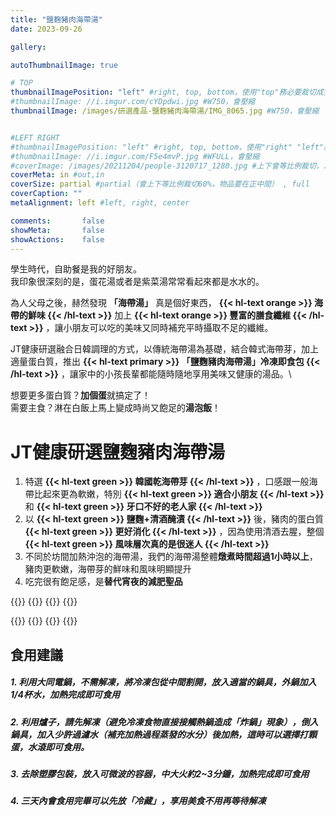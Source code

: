 ```yaml
---
title: "鹽麴豬肉海帶湯"
date: 2023-09-26

gallery: 

autoThumbnailImage: true

# TOP
thumbnailImagePosition: "left" #right, top, bottom，使用"top"務必要裁切成寬度750，這樣才會正確顯示，其他用原尺寸即可
#thumbnailImage: //i.imgur.com/cYDpdwi.jpg #W750，會壓縮
thumbnailImage: /images/研選產品-鹽麴豬肉海帶湯/IMG_8065.jpg #W750，會壓縮


#LEFT RIGHT
#thumbnailImagePosition: "left" #right, top, bottom，使用"right" "left"務必要裁切成接近正方形，這樣才會正確顯示
#thumbnailImage: //i.imgur.com/F5e4mvP.jpg #WFULL，會壓縮
#coverImage: /images/20211204/people-3120717_1280.jpg #上下會等比例裁切，左右不變，WFULL
coverMeta: in #out,in
coverSize: partial #partial（會上下等比例裁切60%，物品要在正中間） , full
coverCaption: ""
metaAlignment: left #left, right, center

comments:       false
showMeta:       false
showActions:    false
---
```

學生時代，自助餐是我的好朋友。\
我印象很深刻的是，蛋花湯或者是紫菜湯常常看起來都是水水的。
<!--more-->

為人父母之後，赫然發現 **「海帶湯」** 真是個好東西，
**{{< hl-text orange >}}
海帶的鮮味
{{< /hl-text >}}**
加上
**{{< hl-text orange >}}
豐富的膳食纖維
{{< /hl-text >}}**
，讓小朋友可以吃的美味又同時補充平時攝取不足的纖維。

JT健康研選融合日韓調理的方式，以傳統海帶湯為基礎，結合韓式海帶芽，加上適量蛋白質，推出
**{{< hl-text primary >}}
「鹽麴豬肉海帶湯」冷凍即食包
{{< /hl-text >}}**
，讓家中的小孩長輩都能隨時隨地享用美味又健康的湯品。\

想要更多蛋白質？**加個蛋**就搞定了！\
需要主食？淋在白飯上馬上變成時尚又飽足的**湯泡飯**！

# JT健康研選鹽麴豬肉海帶湯

1. 特選
**{{< hl-text green >}}
韓國乾海帶芽
{{< /hl-text >}}**
，口感跟一般海帶比起來更為軟嫩，特別
**{{< hl-text green >}}
適合小朋友
{{< /hl-text >}}**
和
**{{< hl-text green >}}
牙口不好的老人家
{{< /hl-text >}}**
2. 以
**{{< hl-text green >}}
鹽麴+清酒醃漬
{{< /hl-text >}}**
後，豬肉的蛋白質
**{{< hl-text green >}}
更好消化
{{< /hl-text >}}**
，因為使用清酒去腥，整個
**{{< hl-text green >}}
風味層次真的是很迷人
{{< /hl-text >}}**
3. 不同於坊間加熱沖泡的海帶湯，我們的海帶湯整體**燉煮時間超過1小時以上**，豬肉更軟嫩，海帶芽的鮮味和風味明顯提升
4. 吃完很有飽足感，是**替代宵夜的減肥聖品**

{{<image classes="clear">}}
{{<image classes="fancybox fig-50" thumbnail-width="100%" thumbnail-height="100%" src="/images/研選產品-鹽麴豬肉海帶湯/IMG_8039.jpg" title="" >}}
{{<image classes="fancybox fig-50" thumbnail-width="84.5%" thumbnail-height="84.5%" src="/images/研選產品-鹽麴豬肉海帶湯/IMG_8052.jpg" title="" >}}
{{<image classes="clear">}}

{{<image classes="clear">}}
{{<image classes="fancybox fig-50" thumbnail-width="100%" thumbnail-height="100%" src="/images/研選產品-鹽麴豬肉海帶湯/IMG_8097.jpg" title="" >}}
{{<image classes="fancybox fig-50" thumbnail-width="92.5%" thumbnail-height="92.5%" src="/images/食品標示/鹽麴豬肉海帶湯食品標示.jpg" title="" >}}
{{<image classes="clear">}}


## 食用建議
##### 1. 利用大同電鍋，不需解凍，將冷凍包從中間割開，放入適當的鍋具，外鍋加入1/4杯水，加熱完成即可食用
##### 2. 利用爐子，請先解凍（避免冷凍食物直接接觸熱鍋造成「炸鍋」現象），倒入鍋具，加入少許過濾水（補充加熱過程蒸發的水分）後加熱，這時可以選擇打顆蛋，水滾即可食用。
##### 3. 去除塑膠包裝，放入可微波的容器，中大火約2~3分鐘，加熱完成即可食用
##### 4. 三天內會食用完畢可以先放「冷藏」，享用美食不用再等待解凍